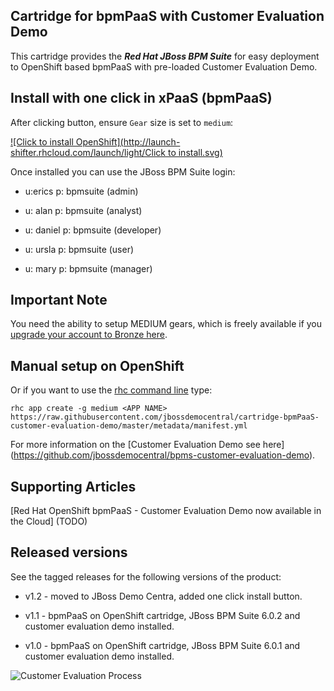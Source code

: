 ## Cartridge for bpmPaaS with Customer Evaluation Demo

This cartridge provides the **_Red Hat JBoss BPM Suite_** for easy deployment to OpenShift based bpmPaaS with pre-loaded Customer
Evaluation Demo.

Install with one click in xPaaS (bpmPaaS)
-----------------------------------------
After clicking button, ensure `Gear` size is set to `medium`:

[![Click to install OpenShift](http://launch-shifter.rhcloud.com/launch/light/Click to  install.svg)](https://openshift.redhat.com/app/console/application_type/custom?&cartridges[]=https://raw.githubusercontent.com/jbossdemocentral/cartridge-bpmPaaS-customer-evaluation-demo/master/metadata/manifest.yml&name=customerevaluation&gear_profile=medium&initial_git_url=)

Once installed you can use the JBoss BPM Suite login: 

   * u:erics   p: bpmsuite  (admin)

   * u: alan   p: bpmsuite  (analyst)

   * u: daniel p: bpmsuite (developer)

   * u: ursla  p: bpmsuite (user)

   * u: mary   p: bpmsuite (manager)


Important Note
--------------
You need the ability to setup MEDIUM gears, which is freely available if you [upgrade your account to Bronze here](https://www.openshift.com/products/pricing). 


Manual setup on OpenShift
-------------------------
Or if you want to use the [rhc command line](https://www.openshift.com/developers/rhc-client-tools-install) type:

    rhc app create -g medium <APP NAME> https://raw.githubusercontent.com/jbossdemocentral/cartridge-bpmPaaS-customer-evaluation-demo/master/metadata/manifest.yml

For more information on the [Customer Evaluation Demo see here] (https://github.com/jbossdemocentral/bpms-customer-evaluation-demo).


Supporting Articles
-------------------

[Red Hat OpenShift bpmPaaS - Customer Evaluation Demo now available in the Cloud] (TODO)


Released versions
-----------------

See the tagged releases for the following versions of the product:

- v1.2 - moved to JBoss Demo Centra, added one click install button.

- v1.1 - bpmPaaS on OpenShift cartridge, JBoss BPM Suite 6.0.2 and customer evaluation demo installed.

- v1.0 - bpmPaaS on OpenShift cartridge, JBoss BPM Suite 6.0.1 and customer evaluation demo installed.

![Customer Evaluation Process](https://github.com/jbossdemocentral/bpms-customer-evaluation-demo/blob/master/docs/demo-images/process.png?raw=true)

